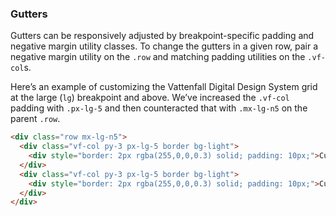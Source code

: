 
### Gutters

Gutters can be responsively adjusted by breakpoint-specific padding and negative margin utility classes. To change the gutters in a given row, pair a negative margin utility on the `.row` and matching padding utilities on the `.vf-col`s.

Here’s an example of customizing the Vattenfall Digital Design System grid at the large (`lg`) breakpoint and above. We’ve increased the `.vf-col` padding with `.px-lg-5` and then counteracted that with `.mx-lg-n5` on the parent `.row`.

```html
<div class="row mx-lg-n5">
  <div class="vf-col py-3 px-lg-5 border bg-light">
    <div style="border: 2px rgba(255,0,0,0.3) solid; padding: 10px;">Custom column padding</div>
  </div>
  <div class="vf-col py-3 px-lg-5 border bg-light">
    <div style="border: 2px rgba(255,0,0,0.3) solid; padding: 10px;">Custom column padding</div>
  </div>
</div>
```
